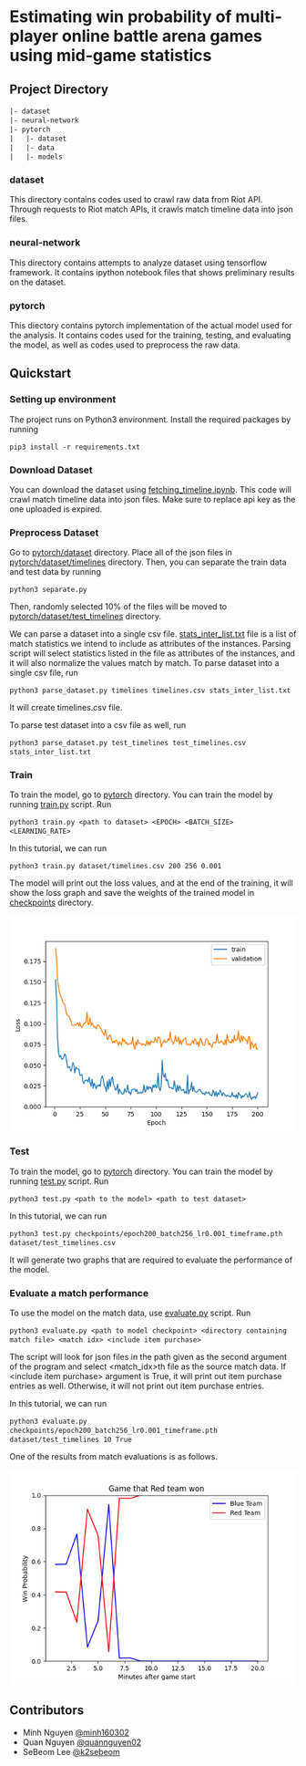 # Estimating win probability of multi-player online battle arena games using mid-game statistics

## Project Directory

```
|- dataset
|- neural-network
|- pytorch
|   |- dataset
|   |- data
|   |- models
```

### dataset
This directory contains codes used to crawl raw data from Riot API. Through requests to Riot match APIs, it crawls match timeline data into json files.

### neural-network
This directory contains attempts to analyze dataset using tensorflow framework. It contains ipython notebook files that shows preliminary results on the dataset.

### pytorch
This diectory contains pytorch implementation of the actual model used for the analysis. It contains codes used for the training, testing, and evaluating the model, as well as codes used to preprocess the raw data.


## Quickstart

### Setting up environment
The project runs on Python3 environment. Install the required packages by running
```
pip3 install -r requirements.txt
```

### Download Dataset

You can download the dataset using [fetching_timeline.ipynb](/dataset/fetching_timeline.ipynb). This code will crawl match timeline data into json files. Make sure to replace api key as the one uploaded is expired.

### Preprocess Dataset
Go to [pytorch/dataset](./pytorch/dataset) directory. Place all of the json files in [pytorch/dataset/timelines](./pytorch/dataset/timelines/) directory. Then, you can separate the train data and test data by running
```{shell}
python3 separate.py
```

Then, randomly selected 10% of the files will be moved to [pytorch/dataset/test_timelines](./pytorch/dataset/test_timelines/) directory. 

We can parse a dataset into a single csv file. [stats_inter_list.txt](./pytorch/dataset/stats_inter_list.txt) file is a list of match statistics we intend to include as attributes of the instances. Parsing script will select statistics listed in the file as attributes of the instances, and it will also normalize the values match by match. To parse dataset into a single csv file, run

```
python3 parse_dataset.py timelines timelines.csv stats_inter_list.txt
```

It will create timelines.csv file.

To parse test dataset into a csv file as well, run

```
python3 parse_dataset.py test_timelines test_timelines.csv stats_inter_list.txt
```

### Train
To train the model, go to [pytorch](./pytorch/) directory. You can train the model by running [train.py](./pytorch/train.py) script. Run

```
python3 train.py <path to dataset> <EPOCH> <BATCH_SIZE> <LEARNING_RATE>
```

In this tutorial, we can run

```
python3 train.py dataset/timelines.csv 200 256 0.001
```

The model will print out the loss values, and at the end of the training, it will show the loss graph and save the weights of the trained model in [checkpoints](./pytorch/checkpoints/) directory. 

![Loss](./src/loss.png)

### Test
To train the model, go to [pytorch](./pytorch/) directory. You can train the model by running [test.py](./pytorch/test.py) script. Run

```
python3 test.py <path to the model> <path to test dataset>
```

In this tutorial, we can run
```
python3 test.py checkpoints/epoch200_batch256_lr0.001_timeframe.pth dataset/test_timelines.csv
```

It will generate two graphs that are required to evaluate the performance of the model.


### Evaluate a match performance
To use the model on the match data, use [evaluate.py](./pytorch/evaluate.py) script. Run

```
python3 evaluate.py <path to model checkpoint> <directory containing match file> <match idx> <include item purchase>
```

The script will look for json files in the path given as the second argument of the program and select <match_idx>th file as the source match data. If \<include item purchase\> argument is True, it will print out item purchase entries as well. Otherwise, it will not print out item purchase entries.

In this tutorial, we can run


```{shell}
python3 evaluate.py checkpoints/epoch200_batch256_lr0.001_timeframe.pth dataset/test_timelines 10 True
```

One of the results from match evaluations is as follows.

![Match](./src/example_2.png)

## Contributors
- Minh Nguyen [@minh160302](https://github.com/minh160302)
- Quan Nguyen [@quannguyen02](https://github.com/quannguyen02)
- SeBeom Lee [@k2sebeom](https://github.com/k2sebeom)
